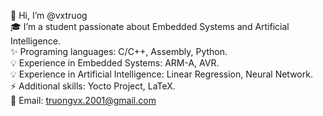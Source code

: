 👋 Hi, I’m @vxtruog  
🎓 I’m a student passionate about Embedded Systems and Artificial Intelligence.  
✨ Programing languages: C/C++, Assembly, Python.  
💡 Experience in Embedded Systems: ARM-A, AVR.  
💡 Experience in Artificial Intelligence: Linear Regression, Neural Network.  
⚡ Additional skills: Yocto Project, LaTeX.  
🔗 Email: [truongvx.2001@gmail.com](mailto:truongvx.2001@gmail.com)


<!--
**vxtruog/vxtruog** is a ✨ _special_ ✨ repository because its `README.md` (this file) appears on your GitHub profile.

Here are some ideas to get you started:

- 🔭 I’m currently working on ...
- 🌱 I’m currently learning ...
- 👯 I’m looking to collaborate on ...
- 🤔 I’m looking for help with ...
- 💬 Ask me about ...
- 📫 How to reach me: ...
- 😄 Pronouns: ...
- ⚡ Fun fact: ...
-->
